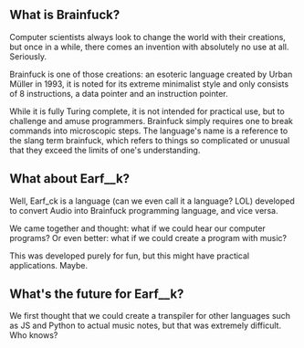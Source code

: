 ## What is Brainfuck?

Computer scientists always look to change the world with their creations, but once in a while, there comes an invention with absolutely no use at all. Seriously. 

Brainfuck is one of those creations: an esoteric language created by Urban Müller in 1993, it is noted for its extreme minimalist style and only consists of 8 instructions, a data pointer and an instruction pointer.

While it is fully Turing complete, it is not intended for practical use, but to challenge and amuse programmers. Brainfuck simply requires one to break commands into microscopic steps. The language's name is a reference to the slang term brainfuck, which refers to things so complicated or unusual that they exceed the limits of one's understanding.

## What about Earf__k?

Well, Earf_ck is a language (can we even call it a language? LOL) developed to convert Audio into Brainfuck programming language, and vice versa.

We came together and thought: what if we could hear our computer programs? Or even better: what if we could create a program with music?

This was developed purely for fun, but this might have practical applications. Maybe.

## What's the future for Earf__k?

We first thought that we could create a transpiler for other languages such as JS and Python to actual music notes, but that was extremely difficult. Who knows?